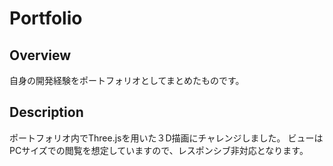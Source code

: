 # Portfolio

## Overview

自身の開発経験をポートフォリオとしてまとめたものです。

## Description

ポートフォリオ内でThree.jsを用いた３D描画にチャレンジしました。
ビューはPCサイズでの閲覧を想定していますので、レスポンシブ非対応となります。
